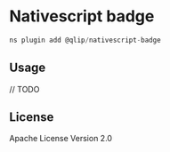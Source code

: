 # Nativescript badge

```javascript
ns plugin add @qlip/nativescript-badge
```

## Usage

// TODO

## License

Apache License Version 2.0
